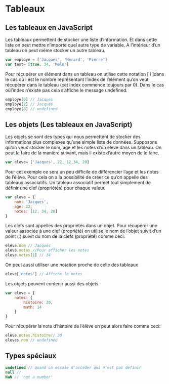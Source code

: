 # Tableaux 

## Les tableaux en JavaScript

Les tableaux permettent de stocker une liste d’information. Et dans cette liste on peut mettre n’importe quel autre type de variable. A l’intérieur d’un tableau on peut même stocker un autre tableau.

```js
var employe = ['Jacques', 'Herard', 'Pierre']
var test= [true, 34, 'Melo']
```

Pour récupérer un élément dans un tableau on utilise cette notation [ i ]dans le cas où i est le nombre représentant l’index de l’élément qu’on veut récupérer dans le tableau (cet index commence toujours par 0). Dans le cas oùl’index n’existe pas cela s’affiche le message undefined.

```js
employe[0] // Jacques
employe[2] // Jacques
employe[8] // undefined
```


## Les objets (Les tableaux en JavaScript)

Les objets se sont des types qui nous permettent de stocker des informations plus complexes qu’une simple liste de données. Supposons qu’on veux stocker le nom, age et les notes d’un élève dans un tableau. On peut le faire de la manière suivant, mais il existe d’autre moyen de le faire.

```js
var eleve= ['Jacques', 22, 12,34, 20]
```

Pour cet exemple ce sera un peu difficile de différencier l’age et les notes de l’élève. Pour cela on a la possibilité de créer ce qu’on appelle des tableaux associatifs. Un tableau associatif permet tout simplement de définir une clef (propriétés) pour chaque valeur.

```js
var eleve = {
    nom: 'Jacques',
    age: 22,
    notes: [12, 34, 20] 
}
```

Les clefs sont appellés des propriétés dans un objet. Pour récupérer une valeur associée à une clef (propriété) on utilise le nom de l’objet suivit d’un point (.) suivit du nom de la clefs (propriété) comme ceci:

```js	
eleve.nom // Jacques
eleve.notes //Pour afficher les notes
eleve.notes[1] // 34
```

On peut aussi utiliser une notation proche de celle des tableaux

```js	
eleve['notes'] // Affiche le notes
```

Les objets peuvent contenir aussi des objets.

```js	
var eleve = {
    notes: {
        histoire: 20,
        math: 14   
    }   
}
```

Pour récupérer la note d’histoire de l’élève on peut alors faire comme ceci:
	
```js
eleve.notes.histoire// 20
eleves.nom // undefined
```

## Types spéciaux

```js
undefined // quand on essaie d'accéder qui n'est pas definir
null // 
NaN // 'not a number'
```